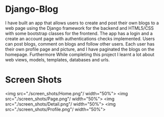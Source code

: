 # Django-Blog
I have built an app that allows users to create and post their own blogs to a web page using the Django framework 
for the backend and HTML5/CSS with some bootstrap classes for the frontend. The app has a login and a create an 
account page with authentications checks implemented. Users can post blogs, comment on blogs and follow other users.
Each user has their own profile page and picture, and I have paginated the blogs on the homepage. Furthermore While 
completing this project I learnt a lot about web views, models, templates, databases and urls.

# Screen Shots
<img src="./screen_shots/Home.png"/ width="50%">
<img src="./screen_shots/Page.png"/ width="50%">
<img src="./screen_shots/Detail.png"/ width="50%">
<img src="./screen_shots/Profile.png"/ width="50%">
